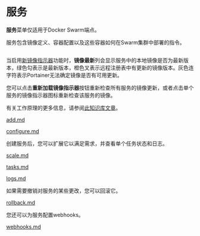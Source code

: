 # 服务

**服务**菜单仅适用于Docker Swarm端点。

服务包含镜像定义、容器配置以及这些容器如何在Swarm集群中部署的指令。

<figure><img src="../..//assets/2.20-services-list.png" alt=""><figcaption></figcaption></figure>

当启用[新镜像指示器](../swarm/setup.md#other)功能时，**镜像最新**列会显示服务中的本地镜像是否为最新版本，绿色勾表示是最新版本，橙色叉表示远程注册表中有更新的镜像版本。灰色连字符表示Portainer无法确定镜像是否有可用更新。

您可以点击**重新加载镜像指示器**按钮重新检查所有服务的镜像更新，或者点击单个服务的镜像指示器图标重新检查该服务的镜像。

有关工作原理的更多信息，请参阅[此知识库文章](https://portal.portainer.io/knowledge/how-does-the-image-update-notification-icon-work)。

[add.md](add.md)

[configure.md](configure.md)

创建服务后，您可以扩展它以满足需求，并查看单个任务状态和日志。

[scale.md](scale.md)

[tasks.md](tasks.md)

[logs.md](logs.md)

如果需要撤销对服务的某些更改，您可以回滚它。

[rollback.md](rollback.md)

您还可以为服务配置webhooks。

[webhooks.md](webhooks.md)
